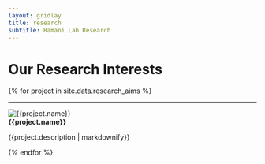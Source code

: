 ```yaml
---
layout: gridlay
title: research
subtitle: Ramani Lab Research
---
```


# Our Research Interests
{% for project in site.data.research_aims %}
<hr>
<!-- The paddingtop and margin-top edits allow anchors to link properly. -->
<div id = "{{person.name}}" class="row" style="padding-top: 60px; margin-top: -60px;">
    <div class="col-lg-8">
        <img class="img-responsive" src="{{project.image}}" {% if person.altimage %} onmouseover="this.src='{{project.altimage}}';" onmouseout="this.src='{{project.image}}';" {% endif %} alt="{{project.name}}"><br>
        <strong>{{project.name}}</strong> <br>
    </div>
    <div class="col-lg-8">
        <p class="text-justify">{{project.description | markdownify}}</p>
    </div>
</div>
{% endfor %}
